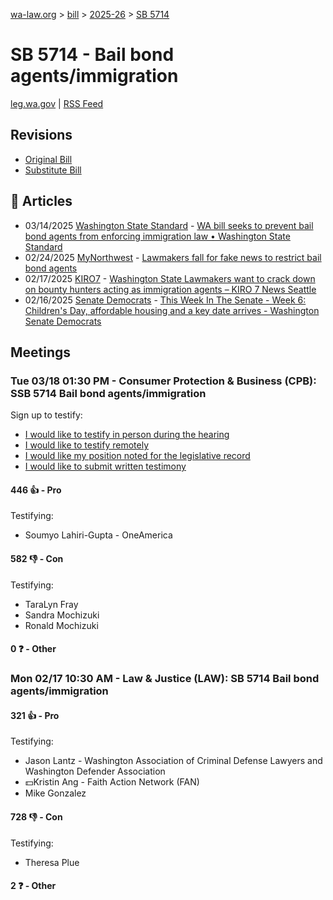 [wa-law.org](/) > [bill](/bill/) > [2025-26](/bill/2025-26/) > [SB 5714](/bill/2025-26/sb/5714/)

# SB 5714 - Bail bond agents/immigration
[leg.wa.gov](https://app.leg.wa.gov/billsummary?BillNumber=5714&Year=2025&Initiative=false) | [RSS Feed](./rss.xml)

## Revisions
* [Original Bill](1/)
* [Substitute Bill](S/)

## 📰 Articles
* 03/14/2025 [Washington State Standard](/org/washington_state_standard/) - [WA bill seeks to prevent bail bond agents from enforcing immigration law • Washington State Standard](https://washingtonstatestandard.com/2025/03/14/washington-bill-seeks-to-prevent-bail-bond-agents-from-enforcing-immigration-law/#:~:text=Senate%20Bill%205714)
* 02/24/2025 [MyNorthwest](/org/mynorthwest/) - [Lawmakers fall for fake news to restrict bail bond agents](https://mynorthwest.com/ktth/ktth-opinion/bail-bond-recovery-agents/4050258#:~:text=Senate%20Bill%205714)
* 02/17/2025 [KIRO7](/org/kiro7/) - [Washington State Lawmakers want to crack down on bounty hunters acting as immigration agents – KIRO 7 News Seattle](https://www.kiro7.com/news/local/washington-state-lawmakers-want-crack-down-bounty-hunters-acting-immigration-agents/DOFVYCZG4VEQPH7YINCE35KZGI/#:~:text=Senate%20Bill%205714)
* 02/16/2025 [Senate Democrats](/org/senate_democrats/) - [This Week In The Senate - Week 6: Children's Day, affordable housing and a key date arrives - Washington Senate Democrats](https://senatedemocrats.wa.gov/blog/2025/02/16/this-week-in-the-senate-week-6-childrens-day-affordable-housing-and-a-key-date-arrives/#:~:text=Senate%20Bill%205714)

## Meetings
### Tue 03/18 01:30 PM - Consumer Protection & Business (CPB): SSB 5714 Bail bond agents/immigration
Sign up to testify:
* [I would like to testify in person during the hearing](https://app.leg.wa.gov/csi/Testifier/Add?chamber=House&mId=33089&aId=165782&caId=26469&tId=1)
* [I would like to testify remotely](https://app.leg.wa.gov/csi/Testifier/Add?chamber=House&mId=33089&aId=165782&caId=26469&tId=2)
* [I would like my position noted for the legislative record](https://app.leg.wa.gov/csi/Testifier/Add?chamber=House&mId=33089&aId=165782&caId=26469&tId=3)
* [I would like to submit written testimony](https://app.leg.wa.gov/csi/Testifier/Add?chamber=House&mId=33089&aId=165782&caId=26469&tId=4)

#### 446 👍 - Pro
Testifying:
* Soumyo Lahiri-Gupta - OneAmerica

#### 582 👎 - Con
Testifying:
* TaraLyn Fray
* Sandra Mochizuki
* Ronald Mochizuki

#### 0 ❓ - Other

### Mon 02/17 10:30 AM - Law & Justice (LAW): SB 5714 Bail bond agents/immigration
#### 321 👍 - Pro
Testifying:
* Jason Lantz - Washington Association of Criminal Defense Lawyers and Washington Defender Association
* 💵Kristin Ang - Faith Action Network (FAN)
* Mike Gonzalez

#### 728 👎 - Con
Testifying:
* Theresa Plue

#### 2 ❓ - Other
